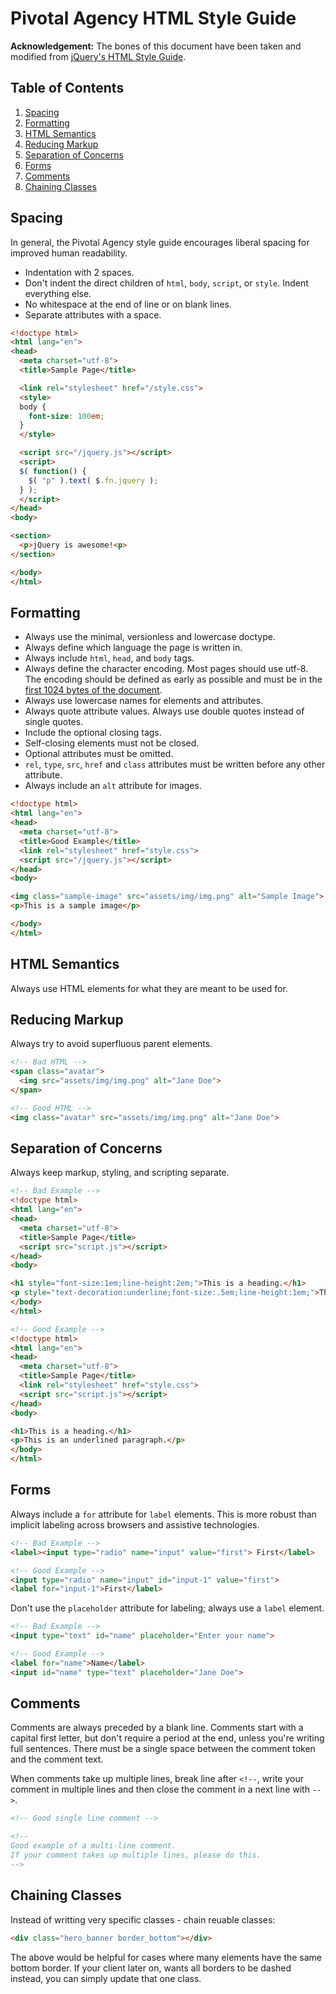 # Pivotal Agency HTML Style Guide

**Acknowledgement:** The bones of this document have been taken and modified from [jQuery's HTML Style Guide](https://github.com/jquery/contribute.jquery.org).

## Table of Contents

  1. [Spacing](#spacing)
  1. [Formatting](#formatting)
  1. [HTML Semantics](#html-semantics)
  1. [Reducing Markup](#reducing-markup)
  1. [Separation of Concerns](#separation-of-concerns)
  1. [Forms](#forms)
  1. [Comments](#comments)
  1. [Chaining Classes](#chaining-classes)

## Spacing

In general, the Pivotal Agency style guide encourages liberal spacing for improved human readability.

- Indentation with 2 spaces.
- Don't indent the direct children of `html`, `body`, `script`, or `style`. Indent everything else.
- No whitespace at the end of line or on blank lines.
- Separate attributes with a space.

```html
<!doctype html>
<html lang="en">
<head>
  <meta charset="utf-8">
  <title>Sample Page</title>

  <link rel="stylesheet" href="/style.css">
  <style>
  body {
    font-size: 100em;
  }
  </style>

  <script src="/jquery.js"></script>
  <script>
  $( function() {
    $( "p" ).text( $.fn.jquery );
  } );
  </script>
</head>
<body>

<section>
  <p>jQuery is awesome!<p>
</section>

</body>
</html>
```

## Formatting

 - Always use the minimal, versionless and lowercase doctype.
 - Always define which language the page is written in.
 - Always include `html`, `head`, and `body` tags.
 - Always define the character encoding. Most pages should use utf-8. The encoding should be defined as early as possible and must be in the [first 1024 bytes of the document](https://html.spec.whatwg.org/multipage/semantics.html#charset).
 - Always use lowercase names for elements and attributes.
 - Always quote attribute values. Always use double quotes instead of single quotes.
 - Include the optional closing tags.
 - Self-closing elements must not be closed.
 - Optional attributes must be omitted.
 - `rel`, `type`, `src`, `href` and `class` attributes must be written before any other attribute.
 - Always include an `alt` attribute for images.

```html
<!doctype html>
<html lang="en">
<head>
  <meta charset="utf-8">
  <title>Good Example</title>
  <link rel="stylesheet" href="style.css">
  <script src="/jquery.js"></script>
</head>
<body>

<img class="sample-image" src="assets/img/img.png" alt="Sample Image">
<p>This is a sample image</p>

</body>
</html>
```

## HTML Semantics

Always use HTML elements for what they are meant to be used for.

## Reducing Markup

Always try to avoid superfluous parent elements.

```html
<!-- Bad HTML -->
<span class="avatar">
  <img src="assets/img/img.png" alt="Jane Doe">
</span>

<!-- Good HTML -->
<img class="avatar" src="assets/img/img.png" alt="Jane Doe">
```

## Separation of Concerns

Always keep markup, styling, and scripting separate.

```html
<!-- Bad Example -->
<!doctype html>
<html lang="en">
<head>
  <meta charset="utf-8">
  <title>Sample Page</title>
  <script src="script.js"></script>
</head>
<body>

<h1 style="font-size:1em;line-height:2em;">This is a heading.</h1>
<p style="text-decoration:underline;font-size:.5em;line-height:1em;">This is an underlined paragraph.</p>
</body>
</html>

<!-- Good Example -->
<!doctype html>
<html lang="en">
<head>
  <meta charset="utf-8">
  <title>Sample Page</title>
  <link rel="stylesheet" href="style.css">
  <script src="script.js"></script>
</head>
<body>

<h1>This is a heading.</h1>
<p>This is an underlined paragraph.</p>
</body>
</html>
```

## Forms

Always include a `for` attribute for `label` elements. This is more robust than implicit labeling across browsers and assistive technologies.

```html
<!-- Bad Example -->
<label><input type="radio" name="input" value="first"> First</label>

<!-- Good Example -->
<input type="radio" name="input" id="input-1" value="first">
<label for="input-1">First</label>
```
Don't use the `placeholder` attribute for labeling; always use a `label` element.

```html
<!-- Bad Example -->
<input type="text" id="name" placeholder="Enter your name">

<!-- Good Example -->
<label for="name">Name</label>
<input id="name" type="text" placeholder="Jane Doe">
```

## Comments

Comments are always preceded by a blank line. Comments start with a capital first letter, but don't require a period at the end, unless you're writing full sentences. There must be a single space between the comment token and the comment text.

When comments take up multiple lines, break line after `<!--`, write your comment in multiple lines and then close the comment in a next line with `-->`.

```html
<!-- Good single line comment -->

<!--
Good example of a multi-line comment.
If your comment takes up multiple lines, please do this.
-->
```

## Chaining Classes

Instead of writting very specific classes - chain reuable classes:

```html
<div class="hero_banner border_bottom"></div>
```

The above would be helpful for cases where many elements have the same bottom border. If your client later on, wants all borders to be dashed instead, you can simply update that one class.
